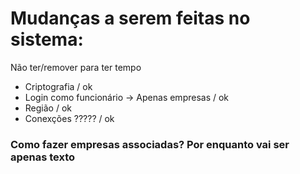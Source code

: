 # Mudanças a serem feitas no sistema:

Não ter/remover para ter tempo
- Criptografia / ok
- Login como funcionário -> Apenas empresas / ok
- Região / ok
- Conexções ????? / ok



### Como fazer empresas associadas? Por enquanto vai ser apenas texto

